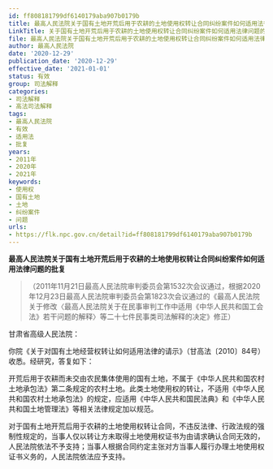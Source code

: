 ```yaml
---
id: ff808181799df6140179aba907b0179b
title: 最高人民法院关于国有土地开荒后用于农耕的土地使用权转让合同纠纷案件如何适用法律问题的批复
LinkTitle: 关于国有土地开荒后用于农耕的土地使用权转让合同纠纷案件如何适用法律问题的批复（2020）
file: 最高人民法院关于国有土地开荒后用于农耕的土地使用权转让合同纠纷案件如何适用法律问题的批复_20201229_ff808181799df6140179aba907b0179b.doc
author: 最高人民法院
date: '2020-12-29'
publication_date: '2020-12-29'
effective_date: '2021-01-01'
status: 有效
group: 司法解释
categories:
- 司法解释
- 高法司法解释
tags:
- 最高人民法院
- 有效
- 适用法
- 批复
years:
- 2011年
- 2020年
- 2021年
keywords:
- 使用权
- 国有土地
- 土地
- 纠纷案件
- 问题
urls:
- https://flk.npc.gov.cn/detail?id=ff808181799df6140179aba907b0179b
---
```


**最高人民法院关于国有土地开荒后用于农耕的土地使用权转让合同纠纷案件如何适用法律问题的批复**

> （2011年11月21日最高人民法院审判委员会第1532次会议通过，根据2020年12月23日最高人民法院审判委员会第1823次会议通过的《最高人民法院关于修改〈最高人民法院关于在民事审判工作中适用《中华人民共和国工会法》若干问题的解释〉等二十七件民事类司法解释的决定》修正）

甘肃省高级人民法院：

你院《关于对国有土地经营权转让如何适用法律的请示》（甘高法〔2010〕84号）收悉。经研究，答复如下：

开荒后用于农耕而未交由农民集体使用的国有土地，不属于《中华人民共和国农村土地承包法》第二条规定的农村土地。此类土地使用权的转让，不适用《中华人民共和国农村土地承包法》的规定，应适用《中华人民共和国民法典》和《中华人民共和国土地管理法》等相关法律规定加以规范。

对于国有土地开荒后用于农耕的土地使用权转让合同，不违反法律、行政法规的强制性规定的，当事人仅以转让方未取得土地使用权证书为由请求确认合同无效的，人民法院依法不予支持；当事人根据合同约定主张对方当事人履行办理土地使用权证书义务的，人民法院依法应予支持。
